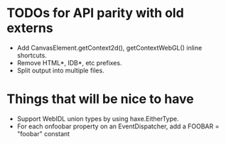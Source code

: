 # TODOs for API parity with old externs

- Add CanvasElement.getContext2d(), getContextWebGL() inline shortcuts.
- Remove HTML\*, IDB\*, etc prefixes.
- Split output into multiple files.

# Things that will be nice to have

- Support WebIDL union types by using haxe.EitherType.
- For each onfoobar property on an EventDispatcher, add a FOOBAR =
  "foobar" constant
